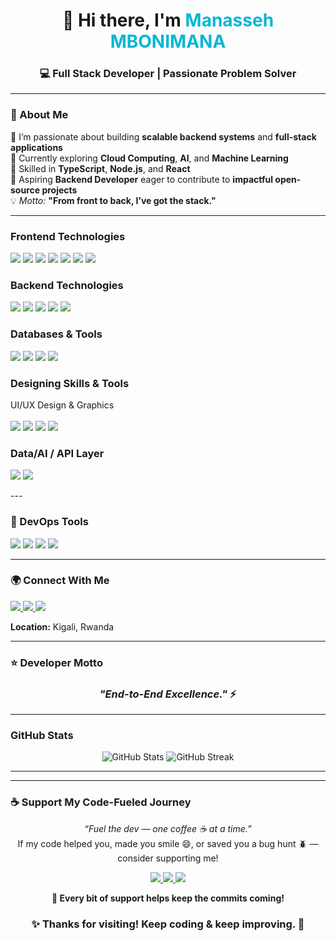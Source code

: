 <h1 align="center">👋 Hi there, I'm <span style="color:#06B6D4;">Manasseh MBONIMANA</span></h1>
<h3 align="center">💻 Full Stack Developer | Passionate Problem Solver</h3>

---

### 🧠 About Me  
🔭 I’m passionate about building **scalable backend systems** and **full-stack applications**  
🌱 Currently exploring **Cloud Computing**, **AI**, and **Machine Learning**  
📐 Skilled in **TypeScript**, **Node.js**, and **React**  
🎯 Aspiring **Backend Developer** eager to contribute to **impactful open-source projects**  
💡 *Motto:* **"From front to back, I’ve got the stack."**

---


###  Frontend Technologies  
<p align="left">
  <img src="https://img.shields.io/badge/React-61DAFB?logo=react&logoColor=black" />
   <img src="https://img.shields.io/badge/Vite-646CFF?logo=vite&logoColor=white" />
  <img src="https://img.shields.io/badge/React%20Native-20232A?logo=react&logoColor=61DAFB" />
  <img src="https://img.shields.io/badge/HTML5-E34F26?logo=html5&logoColor=white" />
  <img src="https://img.shields.io/badge/CSS3-1572B6?logo=css3&logoColor=white" />
  <img src="https://img.shields.io/badge/TailwindCSS-06B6D4?logo=tailwindcss&logoColor=white" />
  <img src="https://img.shields.io/badge/Next.js-000000?logo=nextdotjs&logoColor=white" />

</p>


###  Backend Technologies  
<p align="left">
  <img src="https://img.shields.io/badge/TypeScript-007ACC?logo=typescript&logoColor=white" />
  <img src="https://img.shields.io/badge/Node.js-43853D?logo=node.js&logoColor=white" />
  <img src="https://img.shields.io/badge/Python-3776AB?logo=python&logoColor=white" />
  <img src="https://img.shields.io/badge/Express.js-000000?logo=express&logoColor=white" />
  <img src="https://img.shields.io/badge/NestJS-E0234E?logo=nestjs&logoColor=white" />
</p>

###  Databases & Tools  
<p align="left">
  <img src="https://img.shields.io/badge/PostgreSQL-316192?logo=postgresql&logoColor=white" />
  <img src="https://img.shields.io/badge/MySQL-4479A1?logo=mysql&logoColor=white" />
  <img src="https://img.shields.io/badge/MongoDB-47A248?logo=mongodb&logoColor=white" />
  <img src="https://img.shields.io/badge/SQLite-07405E?logo=sqlite&logoColor=white" />
</p>

###  Designing Skills & Tools  
<p align="left">  UI/UX Design & Graphics<br/><br/> <img src="https://img.shields.io/badge/Figma-F24E1E?logo=figma&logoColor=white" /> <img src="https://img.shields.io/badge/Adobe%20XD-FF61F6?logo=adobe%20xd&logoColor=white" /> <img src="https://img.shields.io/badge/Photoshop-31A8FF?logo=adobe-photoshop&logoColor=white" /> <img src="https://img.shields.io/badge/Illustrator-FF9A00?logo=adobe-illustrator&logoColor=white" /> </p>

### Data/AI / API Layer
<p align="left">
<img src="https://img.shields.io/badge/FastAPI-009688?logo=fastapi&logoColor=white" />
<img src="https://img.shields.io/badge/GraphQL-E10098?logo=graphql&logoColor=white" />

</p>
---

### 🧰 DevOps Tools  
<p align="left">
  <img src="https://img.shields.io/badge/Git-F05032?logo=git&logoColor=white" />
  <img src="https://img.shields.io/badge/GitHub-181717?logo=github&logoColor=white" />
   <img src="https://img.shields.io/badge/Docker-2496ED?logo=docker&logoColor=white" />
  <img src="https://img.shields.io/badge/VS%20Code-007ACC?logo=visualstudiocode&logoColor=white" />
 
</p>

---
### 🌍 Connect With Me  
<p align="left">
  <a href="https://manasseh-portifolio.vercel.app/" target="_blank">
    <img src="https://img.shields.io/badge/Portfolio-000000?style=for-the-badge&logo=vercel&logoColor=white" />
  </a>
  <a href="mailto:Mbonimana12@gmail.com">
    <img src="https://img.shields.io/badge/Email-D14836?style=for-the-badge&logo=gmail&logoColor=white" />
  </a>
  <a href="https://wa.me/250787688197?text=Hello%20Manasseh%2C%20I%20found%20you%20on%20GitHub!
">
    <img src="https://img.shields.io/badge/Call-%2306B6D4?style=for-the-badge&logo=whatsapp&logoColor=white" />
  </a>
</p>

 **Location:** Kigali, Rwanda  

---

### ⭐️ Developer Motto  
<h3 align="center"><em>"End-to-End Excellence."</em> ⚡</h3>

---

###  GitHub Stats  
<p align="center">
  <img src="https://github-readme-stats.vercel.app/api?username=Mbonimana&show_icons=true&theme=tokyonight" alt="GitHub Stats" />
  <img src="https://github-readme-streak-stats.herokuapp.com/?user=Mbonimana&theme=tokyonight" alt="GitHub Streak" />
</p>

---
---

### ☕ Support My Code-Fueled Journey  
<p align="center">
  <em>“Fuel the dev — one coffee ☕ at a time.”</em><br/>
  If my code helped you, made you smile 😄, or saved you a bug hunt 🪲 — consider supporting me!
</p>

<p align="center">
  <a href="https://buymeacoffee.com/developermanasseh" target="_blank">
    <img src="https://img.shields.io/badge/Buy%20Me%20A%20Coffee-FFDD00?style=for-the-badge&logo=buymeacoffee&logoColor=black" />
  </a>
  <a href="https://paypal.me/manassehmbonimana" target="_blank">
    <img src="https://img.shields.io/badge/PayPal-00457C?style=for-the-badge&logo=paypal&logoColor=white" />
  </a>
  <a href="https://wa.me/250787688197?text=Hey%20Manasseh!%20I%20want%20to%20support%20your%20work!" target="_blank">
    <img src="https://img.shields.io/badge/WhatsApp%20Me-25D366?style=for-the-badge&logo=whatsapp&logoColor=white" />
  </a>
</p>

<p align="center">
  <strong>💬 Every bit of support helps keep the commits coming!</strong>
</p>


<h3 align="center">✨ Thanks for visiting! Keep coding & keep improving. 🚀</h3>
